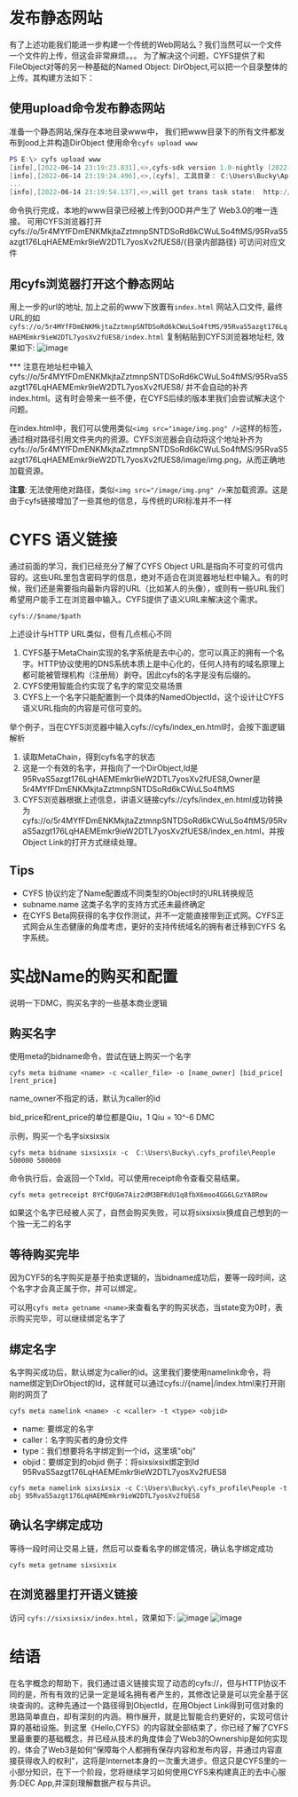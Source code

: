 # 发布静态网站

有了上述功能我们能进一步构建一个传统的Web网站么？我们当然可以一个文件一个文件的上传，但这会非常麻烦。。。
为了解决这个问题，CYFS提供了和FileObject对等的另一种基础的Named Object: DirObject,可以把一个目录整体的上传。其构建方法如下：

## 使用upload命令发布静态网站
准备一个静态网站,保存在本地目录www中， 我们把www目录下的所有文件都发布到ood上并构造DirObject 使用命令`cyfs upload www`
```powershell
PS E:\> cyfs upload www
[info],[2022-06-14 23:19:23.831],<>,cyfs-sdk version 1.0-nightly (2022-06-13), index.js:49298
[info],[2022-06-14 23:19:24.496],<>,[cyfs], 工具目录： C:\Users\Bucky\AppData\Roaming\npm\node_modules\cyfs-tool-nightly, cyfs.js:2538
...
[info],[2022-06-14 23:19:54.137],<>,will get trans task state:  http://127.0.0.1:1322/trans/task/state [object Object], index.js:71829
```

命令执行完成，本地的www目录已经被上传到OOD并产生了 Web3.0的唯一连接。
可用CYFS浏览器打开cyfs://o/5r4MYfFDmENKMkjtaZztmnpSNTDSoRd6kCWuLSo4ftMS/95RvaS5azgt176LqHAEMEmkr9ieW2DTL7yosXv2fUES8/{目录内部路径} 可访问对应文件

## 用cyfs浏览器打开这个静态网站
用上一步的url的地址, 加上之前的www下放置有`index.html` 网站入口文件, 最终URL的如`cyfs://o/5r4MYfFDmENKMkjtaZztmnpSNTDSoRd6kCWuLSo4ftMS/95RvaS5azgt176LqHAEMEmkr9ieW2DTL7yosXv2fUES8/index.html` 复制粘贴到CYFS浏览器地址栏, 效果如下:
![image](images/cyfs_static_site.png)

*** 注意在地址栏中输入cyfs://o/5r4MYfFDmENKMkjtaZztmnpSNTDSoRd6kCWuLSo4ftMS/95RvaS5azgt176LqHAEMEmkr9ieW2DTL7yosXv2fUES8/ 并不会自动的补齐index.html。这有时会带来一些不便，在CYFS后续的版本里我们会尝试解决这个问题。

在index.html中，我们可以使用类似`<img src="image/img.png" />`这样的标签，通过相对路径引用文件夹内的资源。CYFS浏览器会自动将这个地址补齐为cyfs://o/5r4MYfFDmENKMkjtaZztmnpSNTDSoRd6kCWuLSo4ftMS/95RvaS5azgt176LqHAEMEmkr9ieW2DTL7yosXv2fUES8/image/img.png，从而正确地加载资源。

**注意**: 无法使用绝对路径，类似`<img src="/image/img.png" />`来加载资源。这是由于cyfs链接增加了一些其他的信息，与传统的URI标准并不一样

# CYFS 语义链接
通过前面的学习，我们已经充分了解了CYFS Object URL是指向不可变的可信内容的。这些URL里包含密码学的信息，绝对不适合在浏览器地址栏中输入。有的时候，我们还是需要指向最新内容的URL（比如某人的头像），或则有一些URL我们希望用户能手工在浏览器中输入。CYFS提供了语义URL来解决这个需求。
```
cyfs://$name/$path
```
上述设计与HTTP URL类似，但有几点核心不同
1. CYFS基于MetaChain实现的名字系统是去中心的，您可以真正的拥有一个名字。HTTP协议使用的DNS系统本质上是中心化的，任何人持有的域名原理上都可能被管理机构（注册局）剥夺。因此cyfs的名字是没有后缀的。
2. CYFS使用智能合约实现了名字的常见交易场景
3. CYFS上一个名字只能配置到一个具体的NamedObjectId，这个设计让CYFS语义URL指向的内容是可信可变的。

举个例子，当在CYFS浏览器中输入cyfs://cyfs/index_en.html时，会按下面逻辑解析
1. 读取MetaChain，得到cyfs名字的状态
2. 这是一个有效的名字，并指向了一个DirObject,Id是95RvaS5azgt176LqHAEMEmkr9ieW2DTL7yosXv2fUES8,Owner是5r4MYfFDmENKMkjtaZztmnpSNTDSoRd6kCWuLSo4ftMS 
3. CYFS浏览器根据上述信息，讲语义链接cyfs://cyfs/index_en.html成功转换为cyfs://o/5r4MYfFDmENKMkjtaZztmnpSNTDSoRd6kCWuLSo4ftMS/95RvaS5azgt176LqHAEMEmkr9ieW2DTL7yosXv2fUES8/index_en.html，并按Object Link的打开方式继续处理。

## Tips
- CYFS 协议约定了Name配置成不同类型的Object时的URL转换规范     
- subname.name 这类子名字的支持方式还未最终确定   
- 在CYFS Beta网获得的名字仅作测试，并不一定能直接带到正式网。CYFS正式网会从生态健康的角度考虑，更好的支持传统域名的拥有者迁移到CYFS 名字系统。


# 实战Name的购买和配置


说明一下DMC，购买名字的一些基本商业逻辑
## 购买名字
使用meta的bidname命令，尝试在链上购买一个名字
```
cyfs meta bidname <name> -c <caller_file> -o [name_owner] [bid_price] [rent_price]
```
name_owner不指定的话，默认为caller的id

bid_price和rent_price的单位都是Qiu，1 Qiu = 10^-6 DMC

示例，购买一个名字sixsixsix
```
cyfs meta bidname sixsixsix -c  C:\Users\Bucky\.cyfs_profile\People 500000 500000
```

命令执行后，会返回一个TxId。可以使用receipt命令查看交易结果。

```
cyfs meta getreceipt 8YCfQUGm7Aiz2dM3BFKdU1q8fbX6moo4GG6LGzYA8Row
```

如果这个名字已经被人买了，自然会购买失败，可以将sixsixsix换成自己想到的一个独一无二的名字

## 等待购买完毕
因为CYFS的名字购买是基于拍卖逻辑的，当bidname成功后，要等一段时间，这个名字才会真正属于你，并可以绑定。

可以用`cyfs meta getname <name>`来查看名字的购买状态，当state变为0时，表示购买完毕，可以继续绑定名字了

## 绑定名字
名字购买成功后，默认绑定为caller的id。这里我们要使用namelink命令，将name绑定到DirObject的Id，这样就可以通过cyfs://{name|/index.html来打开刚刚的网页了
```
cyfs meta namelink <name> -c <caller> -t <type> <objid>
```
- name: 要绑定的名字
- caller：名字购买者的身份文件
- type：我们想要将名字绑定到一个id，这里填"obj"
- objid：要绑定到的objid
例子：将sixsixsix绑定到Id 95RvaS5azgt176LqHAEMEmkr9ieW2DTL7yosXv2fUES8
```
cyfs meta namelink sixsixsix -c C:\Users\Bucky\.cyfs_profile\People -t obj 95RvaS5azgt176LqHAEMEmkr9ieW2DTL7yosXv2fUES8 
```

## 确认名字绑定成功
等待一段时间让交易上链，然后可以查看名字的绑定情况，确认名字绑定成功
```
cyfs meta getname sixsixsix
```

## 在浏览器里打开语义链接
访问 `cyfs://sixsixsix/index.html`，效果如下:
![image](images/cyfs_static_site_domain.png)
![image](images/cyfs_hello01.png)


# 结语
在名字概念的帮助下，我们通过语义链接实现了动态的cyfs://，但与HTTP协议不同的是，所有有效的记录一定是域名拥有者产生的，其修改记录是可以完全基于区块查询的。这种先通过一个路径得到ObjectId，在用Object Link得到可信对象的思路简单直白，却有深刻的内涵。稍作展开，就是比智能合约更好的，实现可信计算的基础设施。到这里《Hello,CYFS》的内容就全部结束了，你已经了解了CYFS里最重要的基础概念，并已经从技术的角度体会了Web3的Ownership是如何实现的，体会了Web3是如何“保障每个人都拥有保存内容和发布内容，并通过内容直接获得收入的权利”，这将是Internet本身的一次重大进步。但这只是CYFS里的一小部分知识，在下一个阶段，您将继续学习如何使用CYFS来构建真正的去中心服务:DEC App,并深刻理解数据产权与共识。
